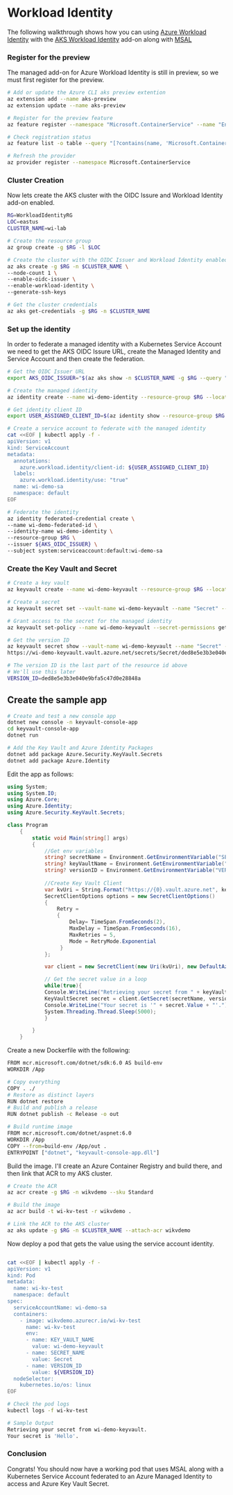 # Workload Identity

The following walkthrough shows how you can using [Azure Workload Identity](https://azure.github.io/azure-workload-identity/docs/) with the [AKS Workload Identity](https://learn.microsoft.com/en-us/azure/aks/workload-identity-overview) add-on along with [MSAL](https://learn.microsoft.com/en-us/azure/active-directory/develop/reference-v2-libraries)

### Register for the preview

The managed add-on for Azure Workload Identity is still in preview, so we must first register for the preview.

```bash
# Add or update the Azure CLI aks preview extention
az extension add --name aks-preview
az extension update --name aks-preview

# Register for the preview feature
az feature register --namespace "Microsoft.ContainerService" --name "EnableWorkloadIdentityPreview"

# Check registration status
az feature list -o table --query "[?contains(name, 'Microsoft.ContainerService/EnableWorkloadIdentityPreview')].{Name:name,State:properties.state}"

# Refresh the provider
az provider register --namespace Microsoft.ContainerService
```

### Cluster Creation

Now lets create the AKS cluster with the OIDC Issure and Workload Identity add-on enabled.

```bash
RG=WorkloadIdentityRG
LOC=eastus
CLUSTER_NAME=wi-lab

# Create the resource group
az group create -g $RG -l $LOC

# Create the cluster with the OIDC Issuer and Workload Identity enabled
az aks create -g $RG -n $CLUSTER_NAME \
--node-count 1 \
--enable-oidc-issuer \
--enable-workload-identity \
--generate-ssh-keys

# Get the cluster credentials
az aks get-credentials -g $RG -n $CLUSTER_NAME
```

### Set up the identity 

In order to federate a managed identity with a Kubernetes Service Account we need to get the AKS OIDC Issure URL, create the Managed Identity and Service Account and then create the federation.

```bash
# Get the OIDC Issuer URL
export AKS_OIDC_ISSUER="$(az aks show -n $CLUSTER_NAME -g $RG --query "oidcIssuerProfile.issuerUrl" -otsv)"

# Create the managed identity
az identity create --name wi-demo-identity --resource-group $RG --location $LOC

# Get identity client ID
export USER_ASSIGNED_CLIENT_ID=$(az identity show --resource-group $RG --name wi-demo-identity --query 'clientId' -o tsv)

# Create a service account to federate with the managed identity
cat <<EOF | kubectl apply -f -
apiVersion: v1
kind: ServiceAccount
metadata:
  annotations:
    azure.workload.identity/client-id: ${USER_ASSIGNED_CLIENT_ID}
  labels:
    azure.workload.identity/use: "true"
  name: wi-demo-sa
  namespace: default
EOF

# Federate the identity
az identity federated-credential create \
--name wi-demo-federated-id \
--identity-name wi-demo-identity \
--resource-group $RG \
--issuer ${AKS_OIDC_ISSUER} \
--subject system:serviceaccount:default:wi-demo-sa
```

### Create the Key Vault and Secret

```bash
# Create a key vault
az keyvault create --name wi-demo-keyvault --resource-group $RG --location $LOC

# Create a secret
az keyvault secret set --vault-name wi-demo-keyvault --name "Secret" --value "Hello"

# Grant access to the secret for the managed identity
az keyvault set-policy --name wi-demo-keyvault --secret-permissions get --spn "${USER_ASSIGNED_CLIENT_ID}"

# Get the version ID
az keyvault secret show --vault-name wi-demo-keyvault --name "Secret" -o tsv --query id
https://wi-demo-keyvault.vault.azure.net/secrets/Secret/ded8e5e3b3e040e9bfa5c47d0e28848a

# The version ID is the last part of the resource id above
# We'll use this later
VERSION_ID=ded8e5e3b3e040e9bfa5c47d0e28848a
```

## Create the sample app

```bash
# Create and test a new console app
dotnet new console -n keyvault-console-app
cd keyvault-console-app
dotnet run

# Add the Key Vault and Azure Identity Packages
dotnet add package Azure.Security.KeyVault.Secrets
dotnet add package Azure.Identity
```

Edit the app as follows:

```csharp
using System;
using System.IO;
using Azure.Core;
using Azure.Identity;
using Azure.Security.KeyVault.Secrets;

class Program
    {
        static void Main(string[] args)
        {
            //Get env variables
            string? secretName = Environment.GetEnvironmentVariable("SECRET_NAME");;
            string? keyVaultName = Environment.GetEnvironmentVariable("KEY_VAULT_NAME");;
            string? versionID = Environment.GetEnvironmentVariable("VERSION_ID");;
            
            //Create Key Vault Client
            var kvUri = String.Format("https://{0}.vault.azure.net", keyVaultName);
            SecretClientOptions options = new SecretClientOptions()
            {
                Retry =
                {
                    Delay= TimeSpan.FromSeconds(2),
                    MaxDelay = TimeSpan.FromSeconds(16),
                    MaxRetries = 5,
                    Mode = RetryMode.Exponential
                 }
            };

            var client = new SecretClient(new Uri(kvUri), new DefaultAzureCredential(),options);

            // Get the secret value in a loop
            while(true){
            Console.WriteLine("Retrieving your secret from " + keyVaultName + ".");
            KeyVaultSecret secret = client.GetSecret(secretName, versionID);
            Console.WriteLine("Your secret is '" + secret.Value + "'.");
            System.Threading.Thread.Sleep(5000);
            }

        }
    }
```

Create a new Dockerfile with the following:

```bash
FROM mcr.microsoft.com/dotnet/sdk:6.0 AS build-env
WORKDIR /App

# Copy everything
COPY . ./
# Restore as distinct layers
RUN dotnet restore
# Build and publish a release
RUN dotnet publish -c Release -o out

# Build runtime image
FROM mcr.microsoft.com/dotnet/aspnet:6.0
WORKDIR /App
COPY --from=build-env /App/out .
ENTRYPOINT ["dotnet", "keyvault-console-app.dll"]
```

Build the image. I'll create an Azure Container Registry and build there, and then link that ACR to my AKS cluster.

```bash
# Create the ACR
az acr create -g $RG -n wikvdemo --sku Standard

# Build the image
az acr build -t wi-kv-test -r wikvdemo .

# Link the ACR to the AKS cluster
az aks update -g $RG -n $CLUSTER_NAME --attach-acr wikvdemo
```

Now deploy a pod that gets the value using the service account identity.

```bash

cat <<EOF | kubectl apply -f -
apiVersion: v1
kind: Pod
metadata:
  name: wi-kv-test
  namespace: default
spec:
  serviceAccountName: wi-demo-sa
  containers:
    - image: wikvdemo.azurecr.io/wi-kv-test
      name: wi-kv-test
      env:
      - name: KEY_VAULT_NAME
        value: wi-demo-keyvault
      - name: SECRET_NAME
        value: Secret
      - name: VERSION_ID
        value: ${VERSION_ID}       
  nodeSelector:
    kubernetes.io/os: linux
EOF

# Check the pod logs
kubectl logs -f wi-kv-test

# Sample Output
Retrieving your secret from wi-demo-keyvault.
Your secret is 'Hello'.
```

### Conclusion

Congrats! You should now have a working pod that uses MSAL along with a Kubernetes Service Account federated to an Azure Managed Identity to access and Azure Key Vault Secret.